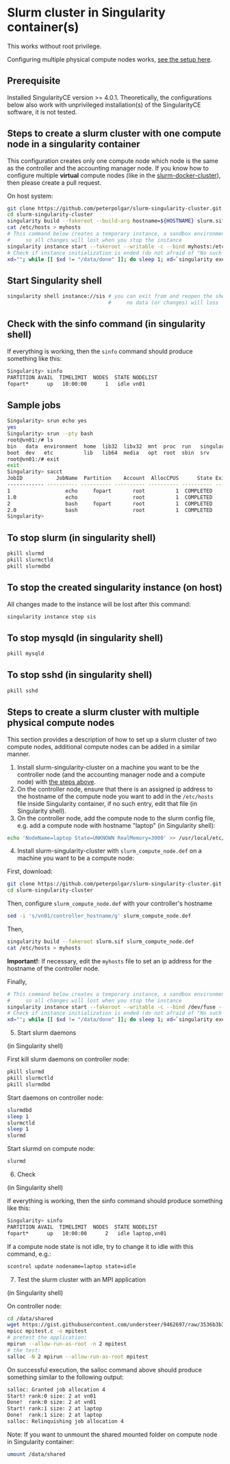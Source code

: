 # Slurm cluster in Singularity container(s)

This works without root privilege.

Configuring multiple physical compute nodes works, [see the setup here](#steps-to-create-a-slurm-cluster-with-multiple-physical-compute-nodes).

## Prerequisite
Installed SingularityCE version >= 4.0.1. Theoretically, the configurations below also work with unprivileged installation(s) of the SingularityCE software, it is not tested.

## Steps to create a slurm cluster with one compute node in a singularity container

This configuration creates only one compute node which node is the same as the controller and the accounting manager node. If you know how to configure multiple **virtual** compute nodes (like in the [slurm-docker-cluster](https://github.com/giovtorres/slurm-docker-cluster)), then please create a pull request.

On host system:
```bash
git clone https://github.com/peterpolgar/slurm-singularity-cluster.git
cd slurm-singularity-cluster
singularity build --fakeroot --build-arg hostname=${HOSTNAME} slurm.sif slurm.def
cat /etc/hosts > myhosts
# This command below creates a temporary instance, a sandbox environment,
#     so all changes will lost when you stop the instance
singularity instance start --fakeroot --writable -c --bind myhosts:/etc/hosts slurm.sif sis
# Check if instance initialization is ended (do not afraid of "No such file or directory" output):
xd=""; while [[ $xd != "/data/done" ]]; do sleep 1; xd=`singularity exec instance://sis ls /data/done`; done
```

## Start Singularity shell

```bash
singularity shell instance://sis # you can exit from and reopen the shell,
                                 #     no data (or changes) will loss
```

## Check with the sinfo command (in singularity shell)

If everything is working, then the ```sinfo``` command should produce something like this:

```bash
Singularity> sinfo
PARTITION AVAIL  TIMELIMIT  NODES  STATE NODELIST
fopart*      up   10:00:00      1   idle vn01
```

## Sample jobs
```bash
Singularity> srun echo yes
yes
Singularity> srun --pty bash
root@vn01:/# ls
bin   data  environment  home  lib32  libx32  mnt  proc  run   singularity  sys  usr
boot  dev   etc          lib   lib64  media   opt  root  sbin  srv          tmp  var
root@vn01:/# exit
exit
Singularity> sacct
JobID           JobName  Partition    Account  AllocCPUS      State ExitCode
------------ ---------- ---------- ---------- ---------- ---------- --------
1                  echo     fopart       root          1  COMPLETED      0:0
1.0                echo                  root          1  COMPLETED      0:0
2                  bash     fopart       root          1  COMPLETED      0:0
2.0                bash                  root          1  COMPLETED      0:0
Singularity> 
```

## To stop slurm (in singularity shell)

```bash
pkill slurmd
pkill slurmctld
pkill slurmdbd
```

## To stop the created singularity instance (on host)

All changes made to the instance will be lost after this command:

```bash
singularity instance stop sis
```

## To stop mysqld (in singularity shell)

```bash
pkill mysqld
```

## To stop sshd (in singularity shell)

```bash
pkill sshd
```

## Steps to create a slurm cluster with multiple physical compute nodes

This section provides a description of how to set up a slurm cluster of two compute nodes, additional compute nodes can be added in a similar manner.

1. Install slurm-singularity-cluster on a machine you want to be the controller node (and the accounting manager node and a compute node) with [the steps above](#steps-to-create-a-slurm-cluster-with-one-compute-node-in-a-singularity-container).
2. On the controller node, ensure that there is an assigned ip address to the hostname of the compute node you want to add in the ```/etc/hosts``` file inside Singularity container, if no such entry, edit that file (in Singularity shell).
3. On the controller node, add the compute node to the slurm config file, e.g. add a compute node with hostname "laptop" (in Singularity shell):
```bash
echo 'NodeName=laptop State=UNKNOWN RealMemory=3000' >> /usr/local/etc/slurm.conf
```
4. Install slurm-singularity-cluster with ```slurm_compute_node.def``` on a machine you want to be a compute node:

First, download:
```bash
git clone https://github.com/peterpolgar/slurm-singularity-cluster.git
cd slurm-singularity-cluster
```
Then, configure ```slurm_compute_node.def``` with your controller's hostname
```bash
sed -i 's/vn01/controller_hostname/g' slurm_compute_node.def
```

Then,
```bash
singularity build --fakeroot slurm.sif slurm_compute_node.def
cat /etc/hosts > myhosts
```

**Important!**: If necessary, edit the ```myhosts``` file to set an ip address for the hostname of the controller node.

Finally,
```bash
# This command below creates a temporary instance, a sandbox environment,
#     so all changes will lost when you stop the instance
singularity instance start --fakeroot --writable -c --bind /dev/fuse --bind myhosts:/etc/hosts slurm.sif sis
# Check if instance initialization is ended (do not afraid of "No such file or directory" output):
xd=""; while [[ $xd != "/data/done" ]]; do sleep 1; xd=`singularity exec instance://sis ls /data/done`; done
```

5. Start slurm daemons

(in Singularity shell)

First kill slurm daemons on controller node:
```bash
pkill slurmd
pkill slurmctld
pkill slurmdbd
```
Start daemons on controller node:
```bash
slurmdbd
sleep 1
slurmctld
sleep 1
slurmd
```
Start slurmd on compute node:
```bash
slurmd
```
6. Check

(in Singularity shell)

If everything is working, then the sinfo command should produce something like this:
```bash
Singularity> sinfo
PARTITION AVAIL  TIMELIMIT  NODES  STATE NODELIST
fopart*      up   10:00:00      2   idle laptop,vn01
```

If a compute node state is not idle, try to change it to idle with this command, e.g.:
```bash
scontrol update nodename=laptop state=idle
```
7. Test the slurm cluster with an MPI application

(in Singularity shell)

On controller node:
```bash
cd /data/shared
wget https://gist.githubusercontent.com/understeer/9462697/raw/3536b3b365b34c0af7f567b17ca1bc042ae0ef3c/mpitest.c
mpicc mpitest.c -o mpitest
# pretest the application:
mpirun --allow-run-as-root -n 2 mpitest
# the test:
salloc -N 2 mpirun --allow-run-as-root mpitest
```
On successful execution, the salloc command above should produce something similar to the following output:
```bash
salloc: Granted job allocation 4
Start! rank:0 size: 2 at vn01
Done!  rank:0 size: 2 at vn01
Start! rank:1 size: 2 at laptop
Done!  rank:1 size: 2 at laptop
salloc: Relinquishing job allocation 4
```

Note: If you want to unmount the shared mounted folder on compute node in Singularity container:
```bash
umount /data/shared
```
